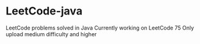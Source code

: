 # LeetCode-java
LeetCode problems solved in Java
Currently working on LeetCode 75
Only upload medium difficulty and higher
